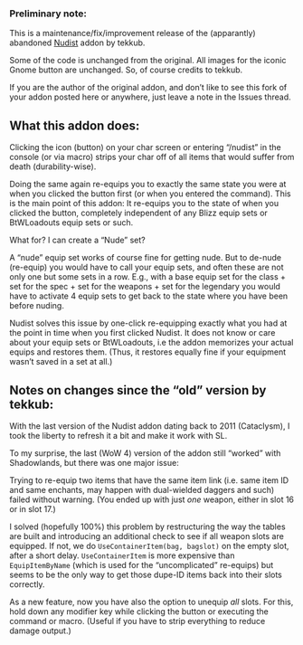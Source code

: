 ### Preliminary note:

This is a maintenance/fix/improvement release of the (apparantly) abandoned [Nudist](https://www.curseforge.com/wow/addons/nudist) addon by tekkub. 

Some of the code is unchanged from the original. All images for the iconic Gnome button are unchanged. So, of course credits to tekkub.

If you are the author of the original addon, and don’t like to see this fork of your addon posted here or anywhere, just leave a note in the Issues thread.


## What this addon does:

Clicking the icon (button) on your char screen or entering “/nudist” in the console (or via macro) strips your char off of all items that would suffer from death (durability-wise).

Doing the same again re-equips you to exactly the same state you were at when you clicked the button first (or when you entered the command).
This is the main point of this addon: It re-equips you to the state of when you clicked the button, completely independent of any Blizz equip sets or BtWLoadouts equip sets or such. 

What for? I can create a “Nude” set?

A “nude” equip set works of course fine for getting nude. But to de-nude (re-equip) you would have to call your equip sets, and often these are not only one but some sets in a row. E.g., with a base equip set for the class + set for the spec + set for the weapons + set for the legendary you would have to activate 4 equip sets to get back to the state where you have been before nuding. 

Nudist solves this issue by one-click re-equipping exactly what you had at the point in time when you first clicked Nudist. It does not know or care about your equip sets or BtWLoadouts, i.e the addon memorizes your actual equips and restores them. (Thus, it restores equally fine if your equipment wasn’t saved in a set at all.)

## Notes on changes since the “old” version by tekkub:

With the last version of the Nudist addon dating back to 2011 (Cataclysm), I took the liberty to refresh it a bit and make it work with SL.

To my surprise, the last (WoW 4) version of the addon still “worked” with Shadowlands, but there was one major issue:

Trying to re-equip two items that have the same item link (i.e. same item ID and same enchants, may happen with dual-wielded daggers and such) failed without warning. (You ended up with just _one_ weapon, either in slot 16 or in slot 17.)

I solved (hopefully 100%) this problem by restructuring the way the tables are built and introducing an additional check to see if all weapon slots are equipped. If not, we do `UseContainerItem(bag, bagslot)` on the empty slot, after a short delay. `UseContainerItem` is more expensive than `EquipItemByName` (which is used for the “uncomplicated” re-equips) but seems to be the only way to get those dupe-ID items back into their slots correctly.

As a new feature, now you have also the option to unequip _all_ slots. For this, hold down any modifier key while clicking the button or executing the command or macro. (Useful if you have to strip everything to reduce damage output.)
